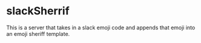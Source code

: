 # slackSherrif
This is a server that takes in a slack emoji code and appends that emoji into an emoji sheriff template.
